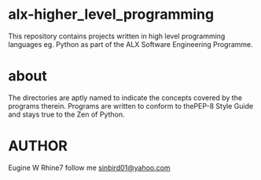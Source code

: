 # alx-higher_level_programming
This repository contains projects written in high level programming languages eg. Python as part of the ALX Software Engineering Programme.
# about
The directories are aptly named to indicate the concepts covered by the programs therein. Programs are written to conform to thePEP-8 Style Guide and stays true to the Zen of Python.
# AUTHOR
Eugine W Rhine7 follow me sinbird01@yahoo.com
